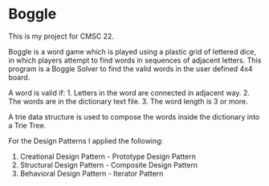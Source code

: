 # Boggle
This is my project for CMSC 22.

Boggle is a word game which is played using a plastic grid of lettered dice, in which players attempt to find words in sequences of adjacent letters.
This program is a Boggle Solver to find the valid words in the user defined 4x4 board.

  A word is valid if:
       1. Letters in the word are connected in adjacent way.
       2. The words are in the dictionary text file.
       3. The word length is 3 or more.
 
 A trie data structure is used to compose the words inside the dictionary into a Trie Tree.
 
 For the Design Patterns I applied the following:
 1. Creational Design Pattern - Prototype Design Pattern
 2. Structural Design Pattern - Composite Design Pattern
 3. Behavioral Design Pattern - Iterator Pattern


